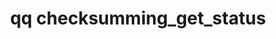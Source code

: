 ---
category: checksumming
command: checksumming_get_status
keywords: qq, qq_cli, checksumming_get_status
optional_options: []
permalink: /qq-cli-command-guide/checksumming/checksumming_get_status.html
positional_options: []
sidebar: qq_cli_command_reference_sidebar
summary: This section explains how to use the <code>qq checksumming_get_status</code>
  command.
synopsis: Get the checksumming status of the cluster.
title: qq checksumming_get_status
usage: qq checksumming_get_status [-h]
zendesk_source: qq CLI Command Guide

---